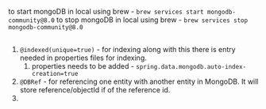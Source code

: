 


to start mongoDB in local using brew - ```brew services start mongodb-community@8.0```
to stop mongoDB in local using brew - ```brew services stop mongodb-community@8.0```

<h2></h2>

1. `@indexed(unique=true)` - for indexing along with this there is entry needed in properties files for indexing.
   1. properties needs to be added - ```spring.data.mongodb.auto-index-creation=true```
2. `@DBRef` - for referencing one entity with another entity in MongoDB. It will store reference/objectId if of the reference id.
3. 
